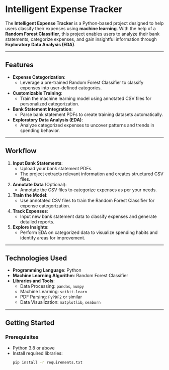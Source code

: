 # **Intelligent Expense Tracker**

The **Intelligent Expense Tracker** is a Python-based project designed to help users classify their expenses using **machine learning**. With the help of a **Random Forest Classifier**, this project enables users to analyze their bank statements, categorize expenses, and gain insightful information through **Exploratory Data Analysis (EDA)**.

---

## **Features**
- **Expense Categorization**:
  - Leverage a pre-trained Random Forest Classifier to classify expenses into user-defined categories.
- **Customizable Training**:
  - Train the machine learning model using annotated CSV files for personalized categorization.
- **Bank Statement Integration**:
  - Parse bank statement PDFs to create training datasets automatically.
- **Exploratory Data Analysis (EDA)**:
  - Analyze categorized expenses to uncover patterns and trends in spending behavior.

---

## **Workflow**
1. **Input Bank Statements**:
   - Upload your bank statement PDFs.
   - The project extracts relevant information and creates structured CSV files.
2. **Annotate Data** (Optional):
   - Annotate the CSV files to categorize expenses as per your needs.
3. **Train the Model**:
   - Use annotated CSV files to train the Random Forest Classifier for expense categorization.
4. **Track Expenses**:
   - Input new bank statement data to classify expenses and generate detailed reports.
5. **Explore Insights**:
   - Perform EDA on categorized data to visualize spending habits and identify areas for improvement.

---

## **Technologies Used**
- **Programming Language**: Python
- **Machine Learning Algorithm**: Random Forest Classifier
- **Libraries and Tools**:
  - Data Processing: `pandas`, `numpy`
  - Machine Learning: `scikit-learn`
  - PDF Parsing: `PyPDF2` or similar
  - Data Visualization: `matplotlib`, `seaborn`

---

## **Getting Started**

### **Prerequisites**
- Python 3.8 or above
- Install required libraries:
  ```bash
  pip install -r requirements.txt
